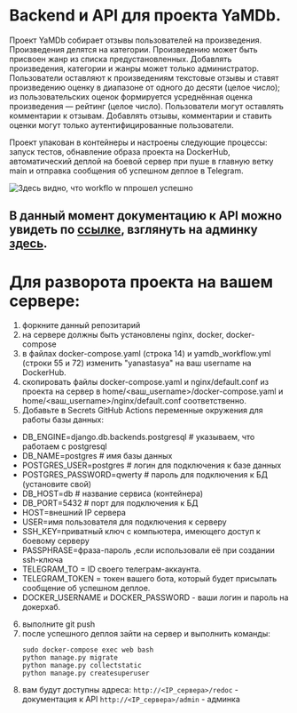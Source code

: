 # Backend и API для проекта YaMDb.
Проект YaMDb собирает отзывы пользователей на произведения. Произведения делятся на категории. Произведению может быть присвоен жанр из списка предустановленных. Добавлять произведения, категории и жанры может только администратор. Пользователи оставляют к произведениям текстовые отзывы и ставят произведению оценку в диапазоне от одного до десяти (целое число); из пользовательских оценок формируется усреднённая оценка произведения — рейтинг (целое число). Пользователи могут оставлять комментарии к отзывам. Добавлять отзывы, комментарии и ставить оценки могут только аутентифицированные пользователи.

Проект упакован в контейнеры и настроены следующие процессы: запуск тестов, обнавление образа проекта на DockerHub, автоматический деплой на боевой сервер при пуше в главную ветку main и отправка сообщения об успешном деплое в Telegram. 

![Здесь видно, что workflo w ппрошел успешно](https://github.com/yanastasya/yamdb_final/actions/workflows/yamdb_workflow.yml/badge.svg)

## В данный момент документацию к API можно увидеть по [ссылке](http://84.201.158.7/redoc), взглянуть на админку [здесь](http://84.201.158.7/admin).

# Для разворота проекта на вашем сервере:
1) форкните данный репозитарий
2) на сервере должны быть установлены nginx, docker, docker-compose
3) в файлах docker-compose.yaml (строка 14) и yamdb_workflow.yml (строки 55 и  72) изменить "yanastasya" на ваш username на DockerHub.
4) скопировать файлы docker-compose.yaml и nginx/default.conf из проекта на сервер в home/<ваш_username>/docker-compose.yaml и home/<ваш_username>/nginx/default.conf соответственно.
5) Добавьте в Secrets GitHub Actions переменные окружения для работы базы данных:
  -  DB_ENGINE=django.db.backends.postgresql # указываем, что работаем с postgresql
  -  DB_NAME=postgres # имя базы данных
  -  POSTGRES_USER=postgres # логин для подключения к базе данных
  -  POSTGRES_PASSWORD=qwerty # пароль для подключения к БД (установите свой)
  -  DB_HOST=db # название сервиса (контейнера)
  -  DB_PORT=5432 # порт для подключения к БД
  -  HOST=внешний IP сервера
  -  USER=имя пользователя для подключения к серверу
  -  SSH_KEY=приватный ключ с компьютера, имеющего доступ к боевому серверу
  -  PASSPHRASE=фраза-пароль ,если использовали её при создании ssh-ключа
  -  TELEGRAM_TO = ID своего телеграм-аккаунта.
  -  TELEGRAM_TOKEN = токен вашего бота, который будет присылать сообщение об успешном деплое.
  -  DOCKER_USERNAME и DOCKER_PASSWORD - ваши логин и пароль на докерхаб.
    
6) выполните git push
7) после успешного деплоя зайти на сервер и выполнить команды:
    ```
    sudo docker-compose exec web bash
    python manage.py migrate
    python manage.py collectstatic
    python manage.py createsuperuser
    ```
8) вам будут доступны адреса:
    ``` http://<IP_сервера>/redoc ``` - документация к API 
    ``` http://<IP_сервера>/admin ``` - админка
